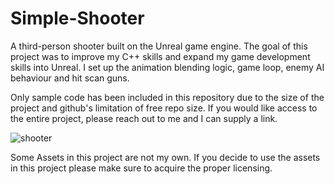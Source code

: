 # Simple-Shooter

A third-person shooter built on the Unreal game engine. The goal of this project was to improve my C++ skills and expand my game development skills into Unreal. I set up the animation blending logic, game loop, enemy AI behaviour and hit scan guns. 

Only sample code has been included in this repository due to the size of the project and github's limitation of free repo size. If you would like access to the entire project, please reach out to me and I can supply a link.

![shooter](https://user-images.githubusercontent.com/62030323/234153816-0d6ac0a9-4346-4c1f-a8b7-1742bf570a54.png)

Some Assets in this project are not my own. If you decide to use the assets in this project please make sure to acquire the proper licensing. 
